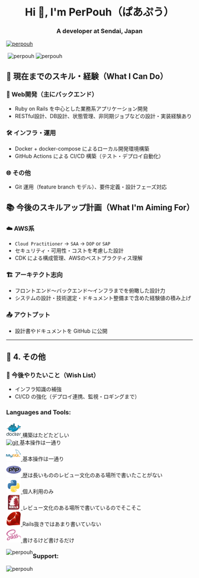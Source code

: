 <h1 align="center">Hi 👋, I'm PerPouh（ぱあぷう）</h1>
<h3 align="center">A developer at Sendai, Japan</h3>

<p align="left"> <a href="https://github.com/ryo-ma/github-profile-trophy"><img src="https://github-profile-trophy.vercel.app/?username=perpouh" alt="perpouh" /></a> </p>

<p>&nbsp;<img align="center" src="https://github-readme-stats.vercel.app/api?username=perpouh&show_icons=true&locale=en" alt="perpouh" />
  <img align="center" src="https://github-readme-streak-stats.herokuapp.com/?user=perpouh&" alt="perpouh" /></p>

## 🧰 現在までのスキル・経験（What I Can Do）

### 🔧 Web開発（主にバックエンド）
- Ruby on Rails を中心とした業務系アプリケーション開発
- RESTful設計、DB設計、状態管理、非同期ジョブなどの設計・実装経験あり

### 🛠 インフラ・運用
- Docker + docker-compose によるローカル開発環境構築
- GitHub Actions による CI/CD 構築（テスト・デプロイ自動化）

### 🌐 その他
- Git 運用（feature branch モデル）、要件定義・設計フェーズ対応

## 📚 今後のスキルアップ計画（What I'm Aiming For）

### ☁️ AWS系
- `Cloud Practitioner` → `SAA` → `DOP` or `SAP`
- セキュリティ・可用性・コストを考慮した設計
- CDK による構成管理、AWSのベストプラクティス理解

### 🏗 アーキテクト志向
- フロントエンド〜バックエンド〜インフラまでを俯瞰した設計力
- システムの設計・技術選定・ドキュメント整備まで含めた経験値の積み上げ

### 📤 アウトプット
- 設計書やドキュメントを GitHub に公開

---

## 📝 4. その他

### 🔮 今後やりたいこと（Wish List）
- インフラ知識の補強
- CI/CD の強化（デプロイ連携、監視・ロギングまで）

<h3 align="left">Languages and Tools:</h3>
<p align="left">
  <a href="https://www.docker.com/" target="_blank" rel="noreferrer"> <img src="https://raw.githubusercontent.com/devicons/devicon/master/icons/docker/docker-original-wordmark.svg" alt="docker" width="40" height="40"/> </a>構築はたどたどしい<br>
  <a href="https://git-scm.com/" target="_blank" rel="noreferrer"> <img src="https://www.vectorlogo.zone/logos/git-scm/git-scm-icon.svg" alt="git" width="40" height="40"/> </a>基本操作は一通り<br>
  <a href="https://www.mysql.com/" target="_blank" rel="noreferrer"> <img src="https://raw.githubusercontent.com/devicons/devicon/master/icons/mysql/mysql-original-wordmark.svg" alt="mysql" width="40" height="40"/> </a>基本操作は一通り<br>
  <a href="https://www.php.net" target="_blank" rel="noreferrer"> <img src="https://raw.githubusercontent.com/devicons/devicon/master/icons/php/php-original.svg" alt="php" width="40" height="40"/> </a>歴は長いもののレビュー文化のある場所で書いたことがない<br>
  <a href="https://www.python.org" target="_blank" rel="noreferrer"> <img src="https://raw.githubusercontent.com/devicons/devicon/master/icons/python/python-original.svg" alt="python" width="40" height="40"/> </a>個人利用のみ<br>
  <a href="https://rubyonrails.org" target="_blank" rel="noreferrer"> <img src="https://raw.githubusercontent.com/devicons/devicon/master/icons/rails/rails-original-wordmark.svg" alt="rails" width="40" height="40"/> </a>レビュー文化のある場所で書いているのでそこそこ<br>
  <a href="https://www.ruby-lang.org/en/" target="_blank" rel="noreferrer"> <img src="https://raw.githubusercontent.com/devicons/devicon/master/icons/ruby/ruby-original.svg" alt="ruby" width="40" height="40"/> </a>Rails抜きではあまり書いていない<br>
  <a href="https://sass-lang.com" target="_blank" rel="noreferrer"> <img src="https://raw.githubusercontent.com/devicons/devicon/master/icons/sass/sass-original.svg" alt="sass" width="40" height="40"/> </a>書けるけど書けるだけ
</p>

<p><img align="left" src="https://github-readme-stats.vercel.app/api/top-langs?username=perpouh&show_icons=true&locale=en&layout=compact" alt="perpouh" /></p>

<h3 align="left">Support:</h3>
<p><a href="https://www.buymeacoffee.com/perpouh"> <img align="left" src="https://cdn.buymeacoffee.com/buttons/v2/default-yellow.png" height="50" width="210" alt="perpouh" /></a></p><br><br>
